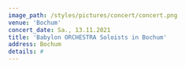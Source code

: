 ```yaml
---
image_path: /styles/pictures/concert/concert.png
venue: 'Bochum'
concert_date: Sa., 13.11.2021
title: 'Babylon ORCHESTRA Soloists in Bochum'
address: Bochum
details: #
---
```

